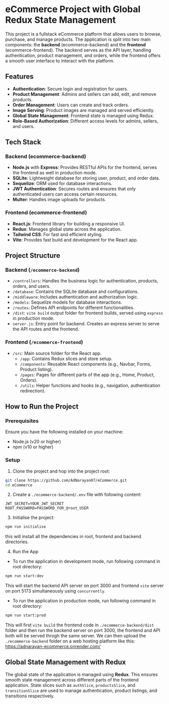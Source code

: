 # eCommerce Project with Global Redux State Management

This project is a fullstack eCommerce platform that allows users to browse, purchase, and manage products. The application is split into two main components: the **backend** (ecommerce-backend) and the **frontend** (ecommerce-frontend). The backend serves as the API layer, handling authentication, product management, and orders, while the frontend offers a smooth user interface to interact with the platform.

## Features

- **Authentication**: Secure login and registration for users.
- **Product Management**: Admins and sellers can add, edit, and remove products.
- **Order Management**: Users can create and track orders.
- **Image Serving**: Product images are managed and served efficiently.
- **Global State Management**: Frontend state is managed using Redux.
- **Role-Based Authorization**: Different access levels for admins, sellers, and users.

## Tech Stack

### Backend (ecommerce-backend)
- **Node.js** with **Express**: Provides RESTful APIs for the frontend, serves the frontend as well in production mode.
- **SQLite**: Lightweight database for storing user, product, and order data.
- **Sequelize**: ORM used for database interactions.
- **JWT Authentication**: Secures routes and ensures that only authenticated users can access certain resources.
- **Multer**: Handles image uploads for products.

### Frontend (ecommerce-frontend)
- **React.js**: Frontend library for building a responsive UI.
- **Redux**: Manages global state across the application.
- **Tailwind CSS**: For fast and efficient styling.
- **Vite**: Provides fast build and development for the React app.

## Project Structure

### Backend (`/ecommerce-backend`)

- `/controllers`: Handles the business logic for authentication, products, orders, and users.
- `/database`: Contains the SQLite database and configurations.
- `/middleware`: Includes authentication and authorization logic.
- `/models`: Sequelize models for database interactions.
- `/routes`: Defines API endpoints for different functionalities.
- `/dist`: `vite build` output folder for frontend builds, served using `express` in production mode.
- `server.js`: Entry point for backend. Creates an express server to serve the API routes and the frontend.

### Frontend (`/ecommerce-frontend`)

- `/src`: Main source folder for the React app.
  - `/app`: Contains Redux slices and store setup.
  - `/components`: Reusable React components (e.g., Navbar, Forms, Product listing).
  - `/pages`: Pages for different parts of the app (e.g., Home, Product, Orders).
  - `/utils`: Helper functions and hooks (e.g., navigation, authentication redirection).

## How to Run the Project

### Prerequisites

Ensure you have the following installed on your machine:
- Node.js (v20 or higher)
- npm (v10 or higher)

### Setup

1. Clone the project and hop into the project root:
```bash
git clone https://github.com/AdNarayan07/eCommerce.git
cd eCommerce
```

2. Create a `./ecommerce-backend/.env` file with following content:
```env
JWT_SECRET=YOUR_JWT_SECRET
ROOT_PASSWORD=PASSWORD_FOR_@root_USER
```

3. Initialise the project:
```bash
npm run initialise
```
this will install all the dependencies in root, frontend and backend directories.

4. Run the App

- To run the application in development mode, run following command in root directory:
```bash
npm run start:dev
```

This will start the backend API server on port 3000 and frontend `vite` server on port 5173 simultaneously using `concurrently`.

    
  - To run the application in production mode, run following command in root directory:
```bash
npm run start:prod
```

This will first `vite build` the frontend code in `./ecommerce-backend/dist` folder and then run the backend server on port 3000, the frontend and API both will be served throgh the same server. We can then upload the `./ecommerce-backend` folder on a web hosting platform like this: https://adnarayan-ecommerce.onrender.com/


## Global State Management with Redux
The global state of the application is managed using **Redux**. This ensures smooth state management across different parts of the frontend application. State slices such as `authSlice`, `productsSlice`, and `transitionSlice` are used to manage authentication, product listings, and transitions respectively.

